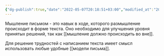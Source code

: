 ```yaml
---
{"dg-publish":true,"date":"2022-05-07T20:18:51+03:00","modified_at":"2022-05-31T22:01:13+03:00","permalink":"/myshlenie-pismom/","dgHomeLink":false,"dgPassFrontmatter":true}
---
```



Мышление письмом - это навык в ходе, которого размышление происходит в форме текста. Оно необходимо для улучшения уровня принятых решений, так как [[мышление должно происходить во вне]].

Для решение трудностей с написанием текста имеет смысл использовать любые удобные [[модели письма]].
